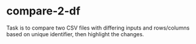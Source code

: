 # compare-2-df

Task is to compare two CSV files with differing inputs and rows/columns based on unique identifier, then highlight the changes.

